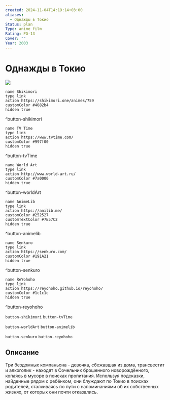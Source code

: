 ```yaml
---
created: 2024-11-04T14:19:14+03:00
aliases:
  - Однажды в Токио
Status: plan
Type: anime film
Rating: PG-13
Cover: ""
Year: 2003
---
```


# Однажды в Токио

![](https://nyaa.shikimori.one/uploads/poster/animes/759/406f8100e8d3bc7a49076752e3b2139d.jpeg)

```button
name Shikimori
type link
action https://shikimori.one/animes/759
customColor #4682b4
hidden true
```
^button-shikimori

```button
name TV Time
type link
action https://www.tvtime.com/
customColor #997f00
hidden true
```
^button-tvTime

```button
name World Art
type link
action http://www.world-art.ru/
customColor #7a0000
hidden true
```
^button-worldArt

```button
name AnimeLib
type link
action https://anilib.me/
customColor #252527
customTextColor #7E57C2
hidden true
```
^button-animelib

```button
name Senkuro
type link
action https://senkuro.com/
customColor #191A21
hidden true
```
^button-senkuro

```button
name ReYohoho
type link
action https://reyohoho.github.io/reyohoho/
customColor #1c1c1c
hidden true
```
^button-reyohoho

`button-shikimori` `button-tvTime`

`button-worldArt` `button-animelib`

`button-senkuro` `button-reyohoho`

## Описание

Три бездомных компаньона - девочка, сбежавшая из дома, трансвестит и алкоголик - находят в Сочельник брошенного новорождённого, копаясь в мусоре в поисках пропитания. Используя подсказки, найденные рядом с ребёнком, они блуждают по Токио в поисках родителей, сталкиваясь по пути с напоминаниями об их собственных жизнях, от которых они почти отказались.
